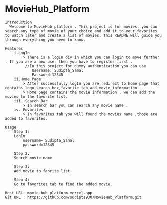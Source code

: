 # MovieHub_Platform

    Introduction
      Welcome to MovieHub platform . This project is for movies, you can search any type of movie of your choice and add it to your favorites to watch later and create a list of movies. This README will guide you through everything you need to know.

    Features
        i.LogIn
            > There is a logIn div in which you can login to move further . If you are a new user then you have to register first .
             //In this project for dummy authentication you can use
                Username: Sudipta_Samal
                Password:12345
        ii.Home Page
            > After successfully logIn you are redirect to home page that contains logo,search box,favorite tab and movie information.
            > Home page contains the movie information , we can add the movies to the favorite list.
        iii. Search Bar
            > In search bar you can search any movie name .
        iv. Fovorites
            > In favorites tab you will found the movies name ,those are added to favorites.

    Usage
        Step 1:
        LogIn 
            username= Sudipta_Samal
            password=12345

        Step 2:
        Search movie name

        Step 3:
        Add movie to faorite list.

        Step 4:
        Go to favorites tab to find the added movie. 

    Host URL: movie-hub-platform.vercel.app
    Git URL : https://github.com/sudipta930/MovieHub_Platform.git


   


